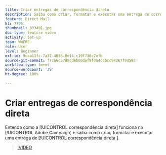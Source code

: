 ```yaml
---
title: Criar entregas de correspondência direta
description: Saiba como criar, formatar e executar uma entrega de correspondência direta.
feature: Direct Mail
kt: 7795
thumbnail: 333401.jpg
doc-type: feature video
activity: set-up
team: WWFRE
role: User
level: Beginner
exl-id: 9caa11fc-7a37-4036-8e14-c19f736c7efb
source-git-commit: f7cb6c57d9cd6b00def9f0a4ccbcc94267f0d593
workflow-type: tm+mt
source-wordcount: '39'
ht-degree: 100%

---
```


# Criar entregas de correspondência direta

Entenda como a [!UICONTROL correspondência direta] funciona no [!UICONTROL Adobe Campaign] e saiba como criar, formatar e executar uma entrega de [!UICONTROL correspondência direta ].

>[!VIDEO](https://video.tv.adobe.com/v/333401?quality=12)
